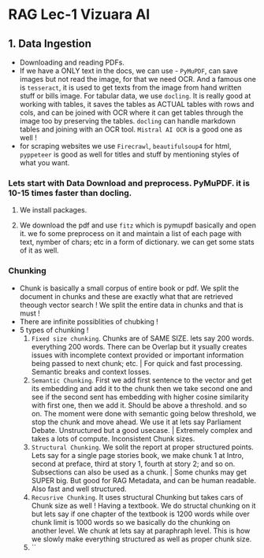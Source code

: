 # RAG Lec-1 Vizuara AI

## 1. Data Ingestion

- Downloading and reading PDFs.
- If we have a ONLY text in the docs, we can use - `PyMuPDF`, can save images but not read the image, for that we need OCR. And a famous one is `tesseract`, it is used to get texts from the image from hand written stuff or bills image. For tabular data, we use `docling`. It is really good at working with tables, it saves the tables as ACTUAL tables with rows and cols, and can be joined with OCR where it can get tables through the image too by preserving the tables. `docling` can handle markdown tables and joining with an OCR tool. `Mistral AI OCR` is a good one as well ! 
- for scraping websites we use `Firecrawl`,  `beautifulsoup4` for html, `pyppeteer` is good as well for titles and stuff by mentioning styles of what you want.

### Lets start with Data **Download and preprocess**. **PyMuPDF**. it is 10-15 times faster than docling.

1. We install packages.

2. We download the pdf and use `fitz` which is pymupdf basically and open it. we fo some preprocess on it and maintain a list of each page with text, nymber of chars; etc in a form of dictionary. we can get some stats of it as well.

### **Chunking**

- Chunk is basically a small corpus of entire book or pdf. We split the document in chunks and these are exactly what that are retrieved theough vector search ! We split the entire data in chunks and that is must !
- There are infinite possiblities of chubking !
- 5 types of chunking ! 
    1. `Fixed size chunking`. Chunks are of SAME SIZE. lets say 200 words. everything 200 words. There can be Overlap but it ysually creates issues with incomplete context provided or important information being passed to next chunk; etc. | For quick and fast processing. Semantic breaks and context losses.
    2. `Semantic Chunking`. First we add first sentence to the vector and get its embedding and add it to the chunk then we take second one and see if the second sent has embedding with higher cosine similarity with first one, then we add it. Should be above a threshold. and so on. The moment were done with semantic going below threshold, we stop the chunk and move ahead. We use it at lets say Parliament Debate. Unstructured but a good usecase. | Extremely complex and takes a lots of compute. Inconsistent Chunk sizes.
    3. `Structural Chunking`. We solit the report at proper structured points. Lets say for a single page stories book, we make chunk 1 at Intro, second at preface, third at story 1, fourth at story 2; and so on. Subsections can also be used as a chunk. | Some chunks may get SUPER big. But good for RAG Metadata, and can be human readable. Also fast and well structured.
    4. `Recusrive Chunking`. It uses structural Chunking but takes cars of Chunk size as well ! Having a textbook. We do structal chunking on it but lets say if one chapter of the textbook is 1200 words while over chunk limit is 1000 words so we basically do the chunking on another level. We chunk at lets say at paraphraph level. This is how we slowly make everything structured as well as proper chunk size.
    5. ``